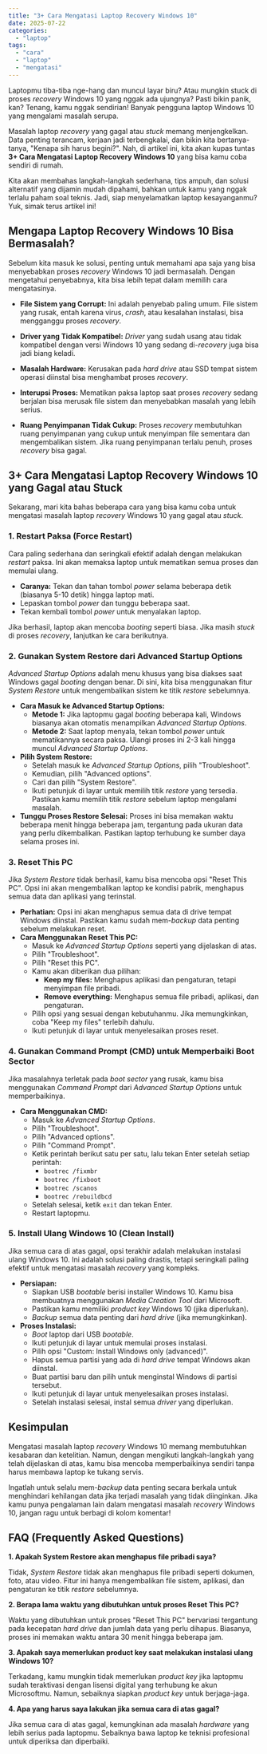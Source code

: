 ```yaml
---
title: "3+ Cara Mengatasi Laptop Recovery Windows 10"
date: 2025-07-22
categories: 
  - "laptop"
tags: 
  - "cara"
  - "laptop"
  - "mengatasi"
---
```


Laptopmu tiba-tiba nge-hang dan muncul layar biru? Atau mungkin stuck di proses _recovery_ Windows 10 yang nggak ada ujungnya? Pasti bikin panik, kan? Tenang, kamu nggak sendirian! Banyak pengguna laptop Windows 10 yang mengalami masalah serupa.

Masalah laptop _recovery_ yang gagal atau _stuck_ memang menjengkelkan. Data penting terancam, kerjaan jadi terbengkalai, dan bikin kita bertanya-tanya, "Kenapa sih harus begini?". Nah, di artikel ini, kita akan kupas tuntas **3+ Cara Mengatasi Laptop Recovery Windows 10** yang bisa kamu coba sendiri di rumah.

Kita akan membahas langkah-langkah sederhana, tips ampuh, dan solusi alternatif yang dijamin mudah dipahami, bahkan untuk kamu yang nggak terlalu paham soal teknis. Jadi, siap menyelamatkan laptop kesayanganmu? Yuk, simak terus artikel ini!

## Mengapa Laptop Recovery Windows 10 Bisa Bermasalah?

Sebelum kita masuk ke solusi, penting untuk memahami apa saja yang bisa menyebabkan proses _recovery_ Windows 10 jadi bermasalah. Dengan mengetahui penyebabnya, kita bisa lebih tepat dalam memilih cara mengatasinya.

- **File Sistem yang Corrupt:** Ini adalah penyebab paling umum. File sistem yang rusak, entah karena virus, _crash_, atau kesalahan instalasi, bisa mengganggu proses _recovery_.
    
- **Driver yang Tidak Kompatibel:** _Driver_ yang sudah usang atau tidak kompatibel dengan versi Windows 10 yang sedang di-_recovery_ juga bisa jadi biang keladi.
    
- **Masalah Hardware:** Kerusakan pada _hard drive_ atau SSD tempat sistem operasi diinstal bisa menghambat proses _recovery_.
    
- **Interupsi Proses:** Mematikan paksa laptop saat proses _recovery_ sedang berjalan bisa merusak file sistem dan menyebabkan masalah yang lebih serius.
    
- **Ruang Penyimpanan Tidak Cukup:** Proses _recovery_ membutuhkan ruang penyimpanan yang cukup untuk menyimpan file sementara dan mengembalikan sistem. Jika ruang penyimpanan terlalu penuh, proses _recovery_ bisa gagal.
    

## 3+ Cara Mengatasi Laptop Recovery Windows 10 yang Gagal atau Stuck

Sekarang, mari kita bahas beberapa cara yang bisa kamu coba untuk mengatasi masalah laptop _recovery_ Windows 10 yang gagal atau _stuck_.

### 1\. Restart Paksa (Force Restart)

Cara paling sederhana dan seringkali efektif adalah dengan melakukan _restart_ paksa. Ini akan memaksa laptop untuk mematikan semua proses dan memulai ulang.

- **Caranya:** Tekan dan tahan tombol _power_ selama beberapa detik (biasanya 5-10 detik) hingga laptop mati.
- Lepaskan tombol _power_ dan tunggu beberapa saat.
- Tekan kembali tombol _power_ untuk menyalakan laptop.

Jika berhasil, laptop akan mencoba _booting_ seperti biasa. Jika masih _stuck_ di proses _recovery_, lanjutkan ke cara berikutnya.

### 2\. Gunakan System Restore dari Advanced Startup Options

_Advanced Startup Options_ adalah menu khusus yang bisa diakses saat Windows gagal _booting_ dengan benar. Di sini, kita bisa menggunakan fitur _System Restore_ untuk mengembalikan sistem ke titik _restore_ sebelumnya.

- **Cara Masuk ke Advanced Startup Options:**
    - **Metode 1:** Jika laptopmu gagal _booting_ beberapa kali, Windows biasanya akan otomatis menampilkan _Advanced Startup Options_.
    - **Metode 2:** Saat laptop menyala, tekan tombol _power_ untuk mematikannya secara paksa. Ulangi proses ini 2-3 kali hingga muncul _Advanced Startup Options_.
- **Pilih System Restore:**
    - Setelah masuk ke _Advanced Startup Options_, pilih "Troubleshoot".
    - Kemudian, pilih "Advanced options".
    - Cari dan pilih "System Restore".
    - Ikuti petunjuk di layar untuk memilih titik _restore_ yang tersedia. Pastikan kamu memilih titik _restore_ sebelum laptop mengalami masalah.
- **Tunggu Proses Restore Selesai:** Proses ini bisa memakan waktu beberapa menit hingga beberapa jam, tergantung pada ukuran data yang perlu dikembalikan. Pastikan laptop terhubung ke sumber daya selama proses ini.

### 3\. Reset This PC

Jika _System Restore_ tidak berhasil, kamu bisa mencoba opsi "Reset This PC". Opsi ini akan mengembalikan laptop ke kondisi pabrik, menghapus semua data dan aplikasi yang terinstal.

- **Perhatian:** Opsi ini akan menghapus semua data di drive tempat Windows diinstal. Pastikan kamu sudah mem-_backup_ data penting sebelum melakukan reset.
- **Cara Menggunakan Reset This PC:**
    - Masuk ke _Advanced Startup Options_ seperti yang dijelaskan di atas.
    - Pilih "Troubleshoot".
    - Pilih "Reset this PC".
    - Kamu akan diberikan dua pilihan:
        - **Keep my files:** Menghapus aplikasi dan pengaturan, tetapi menyimpan file pribadi.
        - **Remove everything:** Menghapus semua file pribadi, aplikasi, dan pengaturan.
    - Pilih opsi yang sesuai dengan kebutuhanmu. Jika memungkinkan, coba "Keep my files" terlebih dahulu.
    - Ikuti petunjuk di layar untuk menyelesaikan proses reset.

### 4\. Gunakan Command Prompt (CMD) untuk Memperbaiki Boot Sector

Jika masalahnya terletak pada _boot sector_ yang rusak, kamu bisa menggunakan _Command Prompt_ dari _Advanced Startup Options_ untuk memperbaikinya.

- **Cara Menggunakan CMD:**
    - Masuk ke _Advanced Startup Options_.
    - Pilih "Troubleshoot".
    - Pilih "Advanced options".
    - Pilih "Command Prompt".
    - Ketik perintah berikut satu per satu, lalu tekan Enter setelah setiap perintah:
        - `bootrec /fixmbr`
        - `bootrec /fixboot`
        - `bootrec /scanos`
        - `bootrec /rebuildbcd`
    - Setelah selesai, ketik `exit` dan tekan Enter.
    - Restart laptopmu.

### 5\. Install Ulang Windows 10 (Clean Install)

Jika semua cara di atas gagal, opsi terakhir adalah melakukan instalasi ulang Windows 10. Ini adalah solusi paling drastis, tetapi seringkali paling efektif untuk mengatasi masalah _recovery_ yang kompleks.

- **Persiapan:**
    - Siapkan USB _bootable_ berisi installer Windows 10. Kamu bisa membuatnya menggunakan _Media Creation Tool_ dari Microsoft.
    - Pastikan kamu memiliki _product key_ Windows 10 (jika diperlukan).
    - _Backup_ semua data penting dari _hard drive_ (jika memungkinkan).
- **Proses Instalasi:**
    - _Boot_ laptop dari USB _bootable_.
    - Ikuti petunjuk di layar untuk memulai proses instalasi.
    - Pilih opsi "Custom: Install Windows only (advanced)".
    - Hapus semua partisi yang ada di _hard drive_ tempat Windows akan diinstal.
    - Buat partisi baru dan pilih untuk menginstal Windows di partisi tersebut.
    - Ikuti petunjuk di layar untuk menyelesaikan proses instalasi.
    - Setelah instalasi selesai, instal semua _driver_ yang diperlukan.

## Kesimpulan

Mengatasi masalah laptop _recovery_ Windows 10 memang membutuhkan kesabaran dan ketelitian. Namun, dengan mengikuti langkah-langkah yang telah dijelaskan di atas, kamu bisa mencoba memperbaikinya sendiri tanpa harus membawa laptop ke tukang servis.

Ingatlah untuk selalu mem-_backup_ data penting secara berkala untuk menghindari kehilangan data jika terjadi masalah yang tidak diinginkan. Jika kamu punya pengalaman lain dalam mengatasi masalah _recovery_ Windows 10, jangan ragu untuk berbagi di kolom komentar!

## FAQ (Frequently Asked Questions)

**1\. Apakah System Restore akan menghapus file pribadi saya?**

Tidak, _System Restore_ tidak akan menghapus file pribadi seperti dokumen, foto, atau video. Fitur ini hanya mengembalikan file sistem, aplikasi, dan pengaturan ke titik _restore_ sebelumnya.

**2\. Berapa lama waktu yang dibutuhkan untuk proses Reset This PC?**

Waktu yang dibutuhkan untuk proses "Reset This PC" bervariasi tergantung pada kecepatan _hard drive_ dan jumlah data yang perlu dihapus. Biasanya, proses ini memakan waktu antara 30 menit hingga beberapa jam.

**3\. Apakah saya memerlukan product key saat melakukan instalasi ulang Windows 10?**

Terkadang, kamu mungkin tidak memerlukan _product key_ jika laptopmu sudah teraktivasi dengan lisensi digital yang terhubung ke akun Microsoftmu. Namun, sebaiknya siapkan _product key_ untuk berjaga-jaga.

**4\. Apa yang harus saya lakukan jika semua cara di atas gagal?**

Jika semua cara di atas gagal, kemungkinan ada masalah _hardware_ yang lebih serius pada laptopmu. Sebaiknya bawa laptop ke teknisi profesional untuk diperiksa dan diperbaiki.
